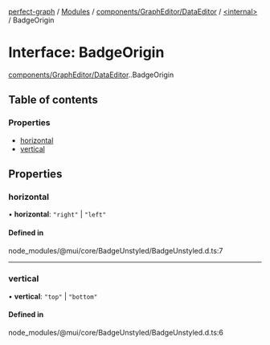 [perfect-graph](../README.md) / [Modules](../modules.md) / [components/GraphEditor/DataEditor](../modules/components_GraphEditor_DataEditor.md) / [<internal\>](../modules/components_GraphEditor_DataEditor._internal_.md) / BadgeOrigin

# Interface: BadgeOrigin

[components/GraphEditor/DataEditor](../modules/components_GraphEditor_DataEditor.md).[<internal>](../modules/components_GraphEditor_DataEditor._internal_.md).BadgeOrigin

## Table of contents

### Properties

- [horizontal](components_GraphEditor_DataEditor._internal_.BadgeOrigin.md#horizontal)
- [vertical](components_GraphEditor_DataEditor._internal_.BadgeOrigin.md#vertical)

## Properties

### horizontal

• **horizontal**: ``"right"`` \| ``"left"``

#### Defined in

node_modules/@mui/core/BadgeUnstyled/BadgeUnstyled.d.ts:7

___

### vertical

• **vertical**: ``"top"`` \| ``"bottom"``

#### Defined in

node_modules/@mui/core/BadgeUnstyled/BadgeUnstyled.d.ts:6
